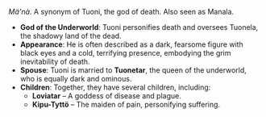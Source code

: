 _Mä'nà_. A synonym of Tuoni, the god of death. Also seen as Manala. 

- **God of the Underworld**: Tuoni personifies death and oversees Tuonela, the shadowy land of the dead.
- **Appearance**: He is often described as a dark, fearsome figure with black eyes and a cold, terrifying presence, embodying the grim inevitability of death.
- **Spouse**: Tuoni is married to **Tuonetar**, the queen of the underworld, who is equally dark and ominous.
- **Children**: Together, they have several children, including:
    - **Loviatar** – A goddess of disease and plague.
    - **Kipu-Tyttö** – The maiden of pain, personifying suffering.